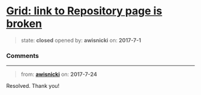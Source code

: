 # [Grid: link to Repository page is broken](https://github.com/livingstoneonline/livingstoneonline/issues/173)

> state: **closed** opened by: **awisnicki** on: **2017-7-1**



### Comments

---
> from: [**awisnicki**](https://github.com/livingstoneonline/livingstoneonline/issues/173#issuecomment-317575330) on: **2017-7-24**

Resolved. Thank you!
